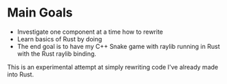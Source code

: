 # Main Goals 

- Investigate one component at a time how to rewrite
- Learn basics of Rust by doing
- The end goal is to have my C++ Snake game with raylib running in Rust with the Rust raylib binding.

This is an experimental attempt at simply rewriting code I've already made
into Rust.